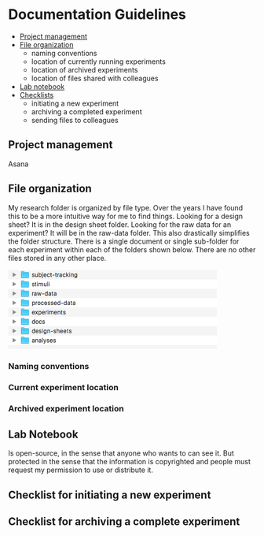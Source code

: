 # Documentation Guidelines

- [Project management](#project-management)
- [File organization](#file-organization)
    - naming conventions
    - location of currently running experiments
    - location of archived experiments
    - location of files shared with colleagues
- [Lab notebook](#lab-notebook)
- [Checklists](#checklists)
    - initiating a new experiment
    - archiving a completed experiment
    - sending files to colleagues


## Project management

Asana

## File organization

My research folder is organized by file type. Over the years I have found this to be a more intuitive way for me to find things.  Looking for a design sheet?  It is in the design sheet folder.  Looking for the raw data for an experiment? It will be in the raw-data folder.  This also drastically simplifies the folder structure. There is a single document or single sub-folder for each experiment within each of the folders shown below. There are no other files stored in any other place.

![research-folder-contents](/assets/research-folder-contents.png)


### Naming conventions

### Current experiment location

### Archived experiment location

## Lab Notebook

Is open-source, in the sense that anyone who wants to can see it.  But protected in the sense that the information is copyrighted and people must request my permission to use or distribute it.

## Checklist for initiating a new experiment


## Checklist for archiving a complete experiment



